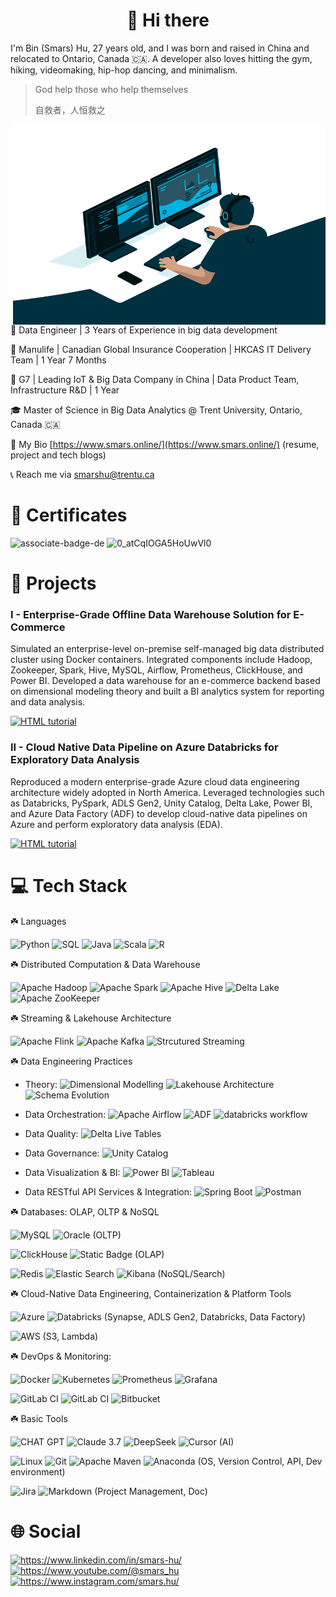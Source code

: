 <h1 align="center">👋 Hi there</h1>

<p> I'm Bin (Smars) Hu, 27 years old, and I was born and raised in China and relocated to Ontario, Canada 🇨🇦.
A developer also loves hitting the gym, hiking, videomaking, hip-hop dancing, and minimalism.</p>

> God help those who help themselves
>
> 自救者，人恒救之

<img align="right" alt="GIF" src="./IMG/code.gif" width="500" height="320" />

🔨 Data Engineer | 3 Years of Experience in big data development

💼 Manulife | Canadian Global Insurance Cooperation | HKCAS IT Delivery Team | 1 Year 7 Months

💼 G7 | Leading IoT & Big Data Company in China | Data Product Team, Infrastructure R&D | 1 Year

🎓 Master of Science in Big Data Analytics @ Trent University, Ontario, Canada 🇨🇦

📝 My Bio [https://www.smars.online/](https://www.smars.online/) (resume, project and tech blogs)

📞 Reach me via smarshu@trentu.ca

<h1>🚀 Certificates</h1>

<img alt="associate-badge-de" src="https://github.com/user-attachments/assets/40e58694-cf95-41e1-954d-e2b4b741db31" width="12%"/>
<img alt="0_atCqIOGA5HoUwVl0" src="https://github.com/user-attachments/assets/a9e376ec-9521-4b05-8539-bfb53d72f66c" width="18%"/>

<h1>🔨 Projects</h1>

### I - Enterprise-Grade Offline Data Warehouse Solution for E-Commerce

Simulated an enterprise-level on-premise self-managed big data distributed cluster using Docker containers. Integrated components include Hadoop, Zookeeper, Spark, Hive, MySQL, Airflow, Prometheus, ClickHouse, and Power BI. Developed a data warehouse for an e-commerce backend based on dimensional modeling theory and built a BI analytics system for reporting and data analysis.

<a href="https://github.com/Smars-Bin-Hu/EComDWH-BatchDataProcessingPlatform"><img src="https://github.com/user-attachments/assets/5b98ca67-3770-4d4a-b444-ad8b70c40557" alt="HTML tutorial" style="width:60%"></a>

### II - Cloud Native Data Pipeline on Azure Databricks for Exploratory Data Analysis

Reproduced a modern enterprise-grade Azure cloud data engineering architecture widely adopted in North America. Leveraged technologies such as Databricks, PySpark, ADLS Gen2, Unity Catalog, Delta Lake, Power BI, and Azure Data Factory (ADF) to develop cloud-native data pipelines on Azure and perform exploratory data analysis (EDA).

<a href="https://github.com/Smars-Bin-Hu/azure-cloud-datapipeline-EDA"><img src="https://github.com/user-attachments/assets/0fa38d0e-caba-43f2-a1d1-c3cd54602ac7" alt="HTML tutorial" style="width:60%"></a>

<h1>💻 Tech Stack</h1>

☘️ Languages

![Python](https://img.shields.io/badge/python-3670A0?style=for-the-badge&logo=python&logoColor=ffdd54)  ![SQL](https://img.shields.io/badge/SQL-2f302e?style=for-the-badge&logo=database&logoColor=white) ![Java](https://img.shields.io/badge/java-%23ED8B00.svg?style=for-the-badge&logo=openjdk&logoColor=white) ![Scala](https://img.shields.io/badge/scala-ff263d?style=for-the-badge&logo=scala&logoColor=ffdd54) ![R](https://img.shields.io/badge/R-3670A0?style=for-the-badge&logo=r&logoColor=ffdd54)

☘️ Distributed Computation & Data Warehouse

![Apache Hadoop](https://img.shields.io/badge/Hadoop-f3f008?style=for-the-badge&logo=apachehadoop&logoColor=black) ![Apache Spark](https://img.shields.io/badge/Spark-2f302e?style=for-the-badge&logo=apachespark&logoColor=red) ![Apache Hive](https://img.shields.io/badge/Hive-FDEE21?style=for-the-badge&logo=apachehive&logoColor=black)  ![Delta Lake](https://img.shields.io/badge/delta_lake-FDEE21?style=for-the-badge&logo=databricks&logoColor=red)  ![Apache ZooKeeper](https://img.shields.io/badge/Zookeeper-8e8c3a?style=for-the-badge&color=8e8c3a)

☘️ Streaming & Lakehouse Architecture

![Apache Flink](https://img.shields.io/badge/Flink-E6526F?style=for-the-badge&logo=apacheflink&logoColor=white) ![Apache Kafka](https://img.shields.io/badge/Kafka-000?style=for-the-badge&logo=apachekafka) ![Strcutured Streaming](https://img.shields.io/badge/spark-structured_streaming-red?style=for-the-badge&logo=apachespark&logoColor=red)

☘️ Data Engineering Practices

- Theory: 
![Dimensional Modelling](https://img.shields.io/badge/dimensional_modelling-07b483?style=for-the-badge)
![Lakehouse Architecture](https://img.shields.io/badge/lakehouse_architecture-07b483?style=for-the-badge)
![Schema Evolution](https://img.shields.io/badge/schema_evolution-07b483?style=for-the-badge)

- Data Orchestration: 
![Apache Airflow](https://img.shields.io/badge/Airflow-017CEE?style=for-the-badge&logo=apacheairflow&logoColor=blue) 
![ADF](https://img.shields.io/badge/azure_data_factory-017CEE?style=for-the-badge&logoColor=blue) 
![databricks workflow](https://img.shields.io/badge/databricks_workflow-017CEE?style=for-the-badge&logoColor=blue) 

- Data Quality: 
![Delta Live Tables](https://img.shields.io/badge/delta_live_tables-red?style=for-the-badge&logoColor=blue) 

- Data Governance: 
![Unity Catalog](https://img.shields.io/badge/unity_catalog-red?style=for-the-badge&logoColor=blue) 

- Data Visualization & BI:
![Power BI](https://img.shields.io/badge/power_bi-FDEE21?style=for-the-badge&logo=powerbi&logoColor=blue) 
![Tableau](https://img.shields.io/badge/tableau-eceeea?style=for-the-badge&logo=tableau&logoColor=blue) 

- Data RESTful API Services & Integration:
![Spring Boot](https://img.shields.io/badge/spring_boot-94d157.svg?style=for-the-badge&logo=springboot&logoColor=white) 
![Postman](https://img.shields.io/badge/Postman-FF6C37?style=for-the-badge&logo=postman&logoColor=white)

☘️ Databases: OLAP, OLTP & NoSQL

![MySQL](https://img.shields.io/badge/mysql-4479A1.svg?style=for-the-badge&logo=mysql&logoColor=white) ![Oracle](https://img.shields.io/badge/Oracle-F80000?style=for-the-badge&logoColor=white) (OLTP)

 ![ClickHouse](https://img.shields.io/badge/ClickHouse-FFCC01?style=for-the-badge&logo=clickhouse&logoColor=white) ![Static Badge](https://img.shields.io/badge/DORIS-%230baa73?style=for-the-badge&logoSize=auto)  (OLAP)

![Redis](https://img.shields.io/badge/redis-%23DD0031.svg?style=for-the-badge&logo=redis&logoColor=white) ![Elastic Search](https://img.shields.io/badge/elasticsearch-12a2b9?style=for-the-badge&logo=elasticsearch&logoColor=white) ![Kibana](https://img.shields.io/badge/kibana-ff0059?style=for-the-badge&logo=kibana&logoColor=white) (NoSQL/Search)

☘️ Cloud-Native Data Engineering, Containerization & Platform Tools

![Azure](https://img.shields.io/badge/azure-%230072C6.svg?style=for-the-badge&logo=microsoftazure&logoColor=white)  ![Databricks](https://img.shields.io/badge/databricks-fdad0d?style=for-the-badge&logo=databricks&logoColor=white) (Synapse, ADLS Gen2, Databricks, Data Factory)
 
![AWS](https://img.shields.io/badge/AWS-0d0435?style=for-the-badge&logo=amazon-aws&logoColor=white) (S3, Lambda)
 
☘️ DevOps & Monitoring:

![Docker](https://img.shields.io/badge/docker-%230db7ed.svg?style=for-the-badge&logo=docker&logoColor=white) ![Kubernetes](https://img.shields.io/badge/kubernetes-%23326ce5.svg?style=for-the-badge&logo=kubernetes&logoColor=white) ![Prometheus](https://img.shields.io/badge/Prometheus-f2f2e8?style=for-the-badge&logo=prometheus&color=f2f2e8) ![Grafana](https://img.shields.io/badge/Grafana-252523?style=for-the-badge&logo=grafana&color=252523)

![GitLab CI](https://img.shields.io/badge/github%20actions-%23181717.svg?style=for-the-badge&logo=github&logoColor=white) ![GitLab CI](https://img.shields.io/badge/gitlab%20ci-%23181717.svg?style=for-the-badge&logo=gitlab&logoColor=white) ![Bitbucket](https://img.shields.io/badge/bitbucket-%230047B3.svg?style=for-the-badge&logo=bitbucket&logoColor=white)

☘️ Basic Tools

![CHAT GPT](https://img.shields.io/badge/chatgpt-eceeea?style=for-the-badge&logo=openai&logoColor=black) ![Claude 3.7](https://img.shields.io/badge/claude3.7-e57f53?style=for-the-badge&logo=claude&logoColor=white) ![DeepSeek](https://img.shields.io/badge/DeepSeek-bbb1f8?style=for-the-badge&logoColor=white) ![Cursor](https://img.shields.io/badge/cursor-black?style=for-the-badge&logo=cursor&logoColor=white) (AI)

![Linux](https://img.shields.io/badge/Linux-FCC624?style=for-the-badge&logo=linux&logoColor=black) ![Git](https://img.shields.io/badge/git-%23F05033.svg?style=for-the-badge&logo=git&logoColor=white) ![Apache Maven](https://img.shields.io/badge/Maven-C71A36?style=for-the-badge&logo=Maven&logoColor=white) ![Anaconda](https://img.shields.io/badge/Anaconda-%2344A833.svg?style=for-the-badge&logo=anaconda&logoColor=white) (OS, Version Control, API, Dev environment)

![Jira](https://img.shields.io/badge/jira-%230A0FFF.svg?style=for-the-badge&logo=jira&logoColor=white) ![Markdown](https://img.shields.io/badge/markdown-%23000000.svg?style=for-the-badge&logo=markdown&logoColor=white) (Project Management, Doc)
 
<h1>🌐 Social</h1>

  <a href="https://www.linkedin.com/in/smars-hu/">
    <img src="https://img.shields.io/badge/linkedin-%230077B5.svg?&style=plastic&logo=linkedin&logoColor=white"  alt="https://www.linkedin.com/in/smars-hu/"/>
  </a>

  <a href="https://www.youtube.com/@smars_hu">
    <img src="https://img.shields.io/badge/YouTube-%23FF0000.svg?&style=plastic&logo=YouTube&logoColor=white"  alt="https://www.youtube.com/@smars_hu"/>
  </a>
  
  <a href="https://www.instagram.com/smars.hu/">
    <img src="https://img.shields.io/badge/Instagram-%23E4405F.svg?&style=plastic&logo=Instagram&logoColor=white"  alt="https://www.instagram.com/smars.hu/"/>
  </a>
